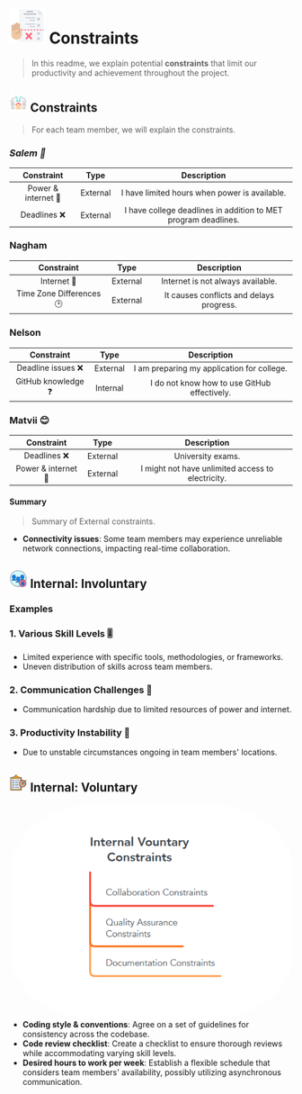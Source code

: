 # ![Alt Text](../assets/task-planner.png) Constraints

> In this readme, we explain potential **constraints** that limit our productivity and achievement throughout the project.

## ![Alt Text](../assets/outdoor.png) Constraints

> For each team member, we will explain the constraints.

### _Salem 👀_

| Constraint          | Type     | Description                                          |
|:-------------------:|:--------:|:--------------------------------------------------:|
| Power & internet 🛜  | External | I have limited hours when power is available.      |
| Deadlines ❌        | External | I have college deadlines in addition to MET program deadlines. |

### Nagham

| Constraint          | Type     | Description                              |
|:-------------------:|:--------:|:--------------------------------------------------:|
| Internet 🛜        | External | Internet is not always available.                  |
| Time Zone Differences 🕒 | External | It causes conflicts and delays progress.          |

### Nelson

| Constraint          | Type     | Description                                   |
|:-------------------:|:--------:|:---------------------------------------------:|
| Deadline issues ❌  | External | I am preparing my application for college.   |
| GitHub knowledge ❓ | Internal | I do not know how to use GitHub effectively. |

### Matvii 😊

| Constraint          | Type     | Description                                          |
|:-------------------:|:--------:|:--------------------------------------------------:|
| Deadlines ❌        | External | University exams.                                  |
| Power & internet 🛜  | External | I might not have unlimited access to electricity.  |

#### Summary

> Summary of External constraints.

- **Connectivity issues**: Some team members may experience unreliable network connections,
   impacting real-time collaboration.

## ![indoor](../assets/limited-access.png) Internal: Involuntary

### Examples

<!--
  Constraints that come from within your team, and you have no control over:
  - Each of your individual skill levels
  - Amount of time available to work on the project
-->

### 1. Various Skill Levels 🎚️

- Limited experience with specific tools, methodologies, or frameworks.
- Uneven distribution of skills across team members.

### 2. Communication Challenges 💬

- Communication hardship due to limited resources of power and internet.

### 3. Productivity Instability 🦥

- Due to unstable circumstances ongoing in team members' locations.

## ![indoor](../assets/scope.png) Internal: Voluntary

<img style="display: block; width: 500px; float: right; border-radius: 30%" alt="blablab" src="../assets/internal-voluntary-constraints.png"/>

- **Coding style & conventions**: Agree on a set of guidelines for consistency across the codebase.
- **Code review checklist**: Create a checklist to ensure thorough reviews while accommodating varying skill levels.
- **Desired hours to work per week**: Establish a flexible schedule that considers team members' availability, possibly utilizing asynchronous communication.
